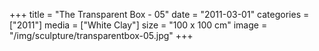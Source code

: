 +++
title = "The Transparent Box - 05"
date = "2011-03-01"
categories = ["2011"]
media = ["White Clay"]
size = "100 x 100 cm"
image = "/img/sculpture/transparentbox-05.jpg"
+++

